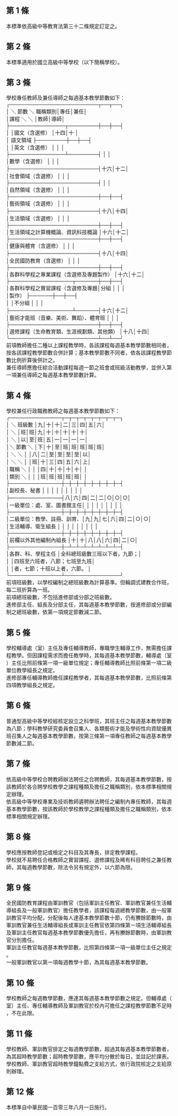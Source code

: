 第 1 條
-------
本標準依高級中等教育法第三十二條規定訂定之。

第 2 條
-------
本標準適用於國立高級中等學校（以下簡稱學校）。

第 3 條
-------
學校專任教師及兼任導師之每週基本教學節數如下：  
┌────────────────────────┬──┬──┐  
│     ＼        節數      ＼             職稱類別│專任│兼任│  
│課程   ＼                    ＼                 │教師│導師│  
├───────────────┬────────┼──┼──┤  
│                              │國文（含選修）  │十四│十  │  
│       語文領域               ├────────┼──┼──┤  
│                              │英文（含選修）  │    │    │  
├───────────────┴────────┤    │    │  
│數學（含選修）                                  │    │    │  
├────────────────────────┤十六│十二│  
│社會領域（含選修）                              │    │    │  
├────────────────────────┤    │    │  
│自然領域（含選修）                              │    │    │  
├────────────────────────┼──┼──┤  
│藝術領域（含選修）                              │    │    │  
├────────────────────────┤十八│十四│  
│生活領域（含選修）                              │    │    │  
├────────────────────────┼──┼──┤  
│生活領域之計算機概論、資訊科技概論              │十六│十二│  
├────────────────────────┼──┼──┤  
│健康與體育（含選修）                            │    │    │  
├────────────────────────┤十八│十四│  
│全民國防教育（含選修）                          │    │    │  
├────────────────────────┼──┼──┤  
│各群科學程之專業課程（含選修及專題製作）        │十六│十二│  
├─────────────────┬──────┼──┼──┤  
│各群科學程之實習課程（含選修及專題│分組        │    │    │  
│製作）                            ├──────┼──┼──┤  
│                                  │不分組      │    │    │  
├─────────────────┴──────┤十六│十二│  
│藝術才能班（音樂、美術、舞蹈）、體育班          │    │    │  
├────────────────────────┼──┼──┤  
│選修課程（生命教育類、生涯規劃類、其他類）      │十八│十四│  
└────────────────────────┴──┴──┘  
前項教師擔任二種以上課程教學時，各該課程每週基本教學節數相同者，  
按各該課程教學節數合併計算；基本教學節數不同者，依各該課程教學節  
數比例折算後併計之。  
兼任導師應擔任綜合活動課程每週一節之班會或班級活動教學，並併入第  
一項兼任導師之每週基本教學節數計算。

第 4 條
-------
學校兼任行政職務教師之每週基本教學節數如下：  
┌──────────────┬─┬─┬─┬─┬─┬─┬─┬─┐  
│             ＼     班級數  │九│十│十│二│三│四│五│六│  
│               ＼           │班│班│九│十│十│十│十│十│  
│                 ＼         │以│至│班│五│一│一│一│一│  
│＼      節數       ＼       │下│十│至│班│班│班│班│班│  
│  ＼                 ＼     │  │八│二│至│至│至│至│以│  
│    ＼                 ＼   │  │班│十│三│四│五│六│上│  
│職稱  ＼                    │  │  │四│十│十│十│十│  │  
│類別    ＼                  │  │  │班│班│班│班│班│  │  
├──────────────┼─┼─┼─┼─┼─┼─┼─┼─┤  
│副校長、秘書                │  │  │  │  │  │  │  │  │  
├──────────────┤八│六│四│二│二│○│○│○│  
│一級單位：處、室、圖書館主任│  │  │  │  │  │  │  │  │  
├──────────────┼─┼─┼─┼─┼─┼─┼─┼─┤  
│二級單位：教學、註冊、訓育、│九│九│七│六│四│二│○│○│  
│生活輔導、衛生組長          │  │  │  │  │  │  │  │  │  
├──────────────┼─┼─┼─┼─┼─┼─┼─┼─┤  
│前欄以外其他編制內組長      │十│十│八│八│六│四│二│○│  
├──────────────┼─┴─┴─┴─┴─┴─┴─┴─┤  
│各群、科、學程主任          │全科總班級數三班以下者，九節；│  
│                            │四班至六班者，八節；七班至九班│  
│                            │者，七節；十班以上者，六節。  │  
└──────────────┴───────────────┘  
前項班級數，以學校編制之總班級數為計算基準。但輪調式建教合作班，  
每二班折算為一班。  
前項總班級數，不包括進修部或分部之班級數。  
進修部主任、組長及分部主任，其每週基本教學節數，按進修部或分部編  
制之總班級數，依第一項規定節數減二節。

第 5 條
-------
學校輔導處（室）主任及專任輔導教師，專職學生輔導工作，無需擔任課  
程教學。但因課程需求而擔任教學時，其每週基本教學節數，輔導處（室  
）主任比照前條第一項一級單位規定；專任輔導教師比照前條第一項二級  
單位教學組長之規定。  
進修部專任輔導教師擔任課程教學者，其每週基本教學節數，比照前條第  
四項教學組長之規定。

第 6 條
-------
普通型高級中等學校經核定設立之科學班，其班主任之每週基本教學節數  
為八節；學科教學研究委員會召集人、各類藝術才能及學術性向資賦優異  
班召集人之每週基本教學節數，按第三條第一項專任教師之每週基本教學  
節數減二節。

第 7 條
-------
依高級中等學校合聘教師辦法聘任之合聘教師，其每週基本教學節數，按  
該教師於各合聘學校教學之課程種類及擔任之職稱類別，依本標準相關規  
定辦理。  
依高級中等學校專業及技術教師遴聘辦法聘任之編制內專任教師，其每週  
基本教學節數，按該教師於學校教學之課程種類及擔任之職稱類別，依本  
標準相關規定辦理。

第 8 條
-------
學校應按教師登記或檢定之科目及其專長，排定教學課程。  
學校就不易聘任合格教師之實習課程、選修課程及稀有科目聘任之兼任教  
師，其每週教學節數，除法令另有規定外，以六節為限。

第 9 條
-------
全民國防教育課程由軍訓教官（包括軍訓主任教官、軍訓教官兼任生活輔  
導組長及一般軍訓教官）擔任教學者，該課程每週總教學節數，由一般軍  
訓教官平均分配，分配後每人達基本教學節數十節，仍有賸餘節數時，由  
軍訓教官兼任生活輔導組長或軍訓主任教官依第四條第一項生活輔導組長  
及軍訓主任教官每週基本教學節數優先擔任，再有賸餘節數時，由軍訓教  
官分別擔任。  
軍訓主任教官每週基本教學節數，比照第四條第一項一級單位主任之規定  
。  
一般軍訓教官以第一項每週教學十節，為其每週基本教學節數。

第 10 條
--------
學校教師之每週教學節數，應達其每週基本教學節數之規定。但輔導處（  
室）主任、專任輔導教師及軍訓教官於校內可擔任之課程教學節數不足時  
，不在此限。

第 11 條
--------
學校教師、軍訓教官排定之每週教學節數，超過其每週基本教學節數者，  
為其超時教學節數；超時教學節數，應平均分散於每日，並註記於課表。  
學校教師、軍訓教官超時教學鐘點費之支給方式，依行政院核定之支給原  
則辦理。

第 12 條
--------
本標準自中華民國一百零三年八月一日施行。

